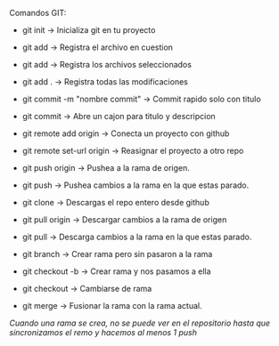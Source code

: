 Comandos GIT:

- git init -> Inicializa git en tu proyecto

- git add <archivo> -> Registra el archivo en cuestion 
- git add <archivo> <archivo> -> Registra los archivos seleccionados
- git add . -> Registra todas las modificaciones

- git commit -m "nombre commit" -> Commit rapido solo con titulo
- git commit -> Abre un cajon para titulo y descripcion

- git remote add origin <enlace-repo> -> Conecta un proyecto con github
- git remote set-url origin <enlace-repo> -> Reasignar el proyecto a otro repo

- git push origin <rama> -> Pushea a la rama de origen.
- git push -> Pushea cambios a la rama en la que estas parado.

- git clone <enlace-repo> -> Descargas el repo entero desde github

- git pull origin <rama> -> Descargar cambios a la rama de origen
- git pull -> Descarga cambios a la rama en la que estas parado.

- git branch <nombre-rama> -> Crear rama pero sin pasaron a la rama
- git checkout -b <nombre-rama> -> Crear rama y nos pasamos a ella
- git checkout <nombre-rama> -> Cambiarse de rama

- git merge <nombre-rama> -> Fusionar la rama <nombre-rama> con la rama actual.

*Cuando una rama se crea, no se puede ver en el  repositorio hasta que sincronizamos
el remo y hacemos al menos 1 push*